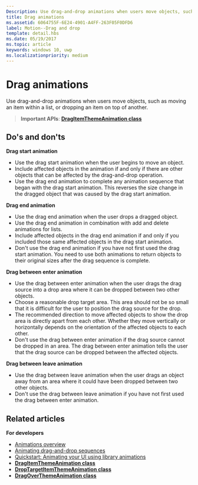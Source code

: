 ```yaml
---
Description: Use drag-and-drop animations when users move objects, such as moving an item within a list, or dropping an item on top of another.
title: Drag animations
ms.assetid: 6064755F-6E24-4901-A4FF-263F05F0DFD6
label: Motion--Drag and drop
template: detail.hbs
ms.date: 05/19/2017
ms.topic: article
keywords: windows 10, uwp
ms.localizationpriority: medium
---
```

# Drag animations




Use drag-and-drop animations when users move objects, such as moving an item within a list, or dropping an item on top of another.

> **Important APIs**: [**DragItemThemeAnimation class**](https://docs.microsoft.com/uwp/api/windows.ui.xaml.media.animation.dragitemthemeanimation)


## Do's and don'ts


**Drag start animation**

-   Use the drag start animation when the user begins to move an object.
-   Include affected objects in the animation if and only if there are other objects that can be affected by the drag-and-drop operation.
-   Use the drag end animation to complete any animation sequence that began with the drag start animation. This reverses the size change in the dragged object that was caused by the drag start animation.

**Drag end animation**

-   Use the drag end animation when the user drops a dragged object.
-   Use the drag end animation in combination with add and delete animations for lists.
-   Include affected objects in the drag end animation if and only if you included those same affected objects in the drag start animation.
-   Don't use the drag end animation if you have not first used the drag start animation. You need to use both animations to return objects to their original sizes after the drag sequence is complete.

**Drag between enter animation**

-   Use the drag between enter animation when the user drags the drag source into a drop area where it can be dropped between two other objects.
-   Choose a reasonable drop target area. This area should not be so small that it is difficult for the user to position the drag source for the drop.
-   The recommended direction to move affected objects to show the drop area is directly apart from each other. Whether they move vertically or horizontally depends on the orientation of the affected objects to each other.
-   Don't use the drag between enter animation if the drag source cannot be dropped in an area. The drag between enter animation tells the user that the drag source can be dropped between the affected objects.

**Drag between leave animation**

-   Use the drag between leave animation when the user drags an object away from an area where it could have been dropped between two other objects.
-   Don't use the drag between leave animation if you have not first used the drag between enter animation.


## Related articles

**For developers**
* [Animations overview](https://docs.microsoft.com/windows/uwp/graphics/animations-overview)
* [Animating drag-and-drop sequences](https://docs.microsoft.com/previous-versions/windows/apps/jj649427(v=win.10))
* [Quickstart: Animating your UI using library animations](https://docs.microsoft.com/previous-versions/windows/apps/hh452703(v=win.10))
* [**DragItemThemeAnimation class**](https://docs.microsoft.com/uwp/api/windows.ui.xaml.media.animation.dragitemthemeanimation)
* [**DropTargetItemThemeAnimation class**](https://docs.microsoft.com/uwp/api/windows.ui.xaml.media.animation.droptargetitemthemeanimation)
* [**DragOverThemeAnimation class**](https://docs.microsoft.com/uwp/api/windows.ui.xaml.media.animation.dragoverthemeanimation)


 




